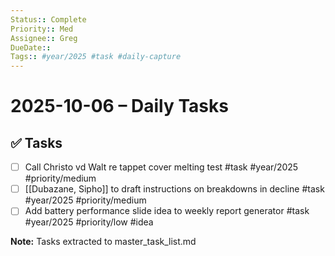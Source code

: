 ```yaml
---
Status:: Complete
Priority:: Med
Assignee:: Greg
DueDate::
Tags:: #year/2025 #task #daily-capture
---
```


# 2025-10-06 – Daily Tasks

## ✅ Tasks
- [ ] Call Christo vd Walt re tappet cover melting test #task #year/2025 #priority/medium
- [ ] [[Dubazane, Sipho]] to draft instructions on breakdowns in decline #task #year/2025 #priority/medium
- [ ] Add battery performance slide idea to weekly report generator #task #year/2025 #priority/low #idea

**Note:** Tasks extracted to master_task_list.md